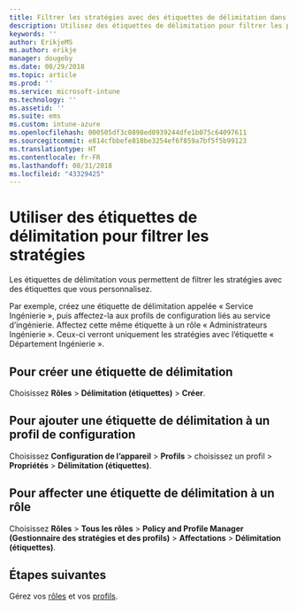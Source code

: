 ```yaml
---
title: Filtrer les stratégies avec des étiquettes de délimitation dans Microsoft Intune - Azure | Microsoft Docs
description: Utilisez des étiquettes de délimitation pour filtrer les profils de configuration de manière à n’afficher que certains rôles.
keywords: ''
author: ErikjeMS
ms.author: erikje
manager: dougeby
ms.date: 08/29/2018
ms.topic: article
ms.prod: ''
ms.service: microsoft-intune
ms.technology: ''
ms.assetid: ''
ms.suite: ems
ms.custom: intune-azure
ms.openlocfilehash: 000505df3c0898ed0939244dfe1b075c64097611
ms.sourcegitcommit: e814cfbbefe818be3254ef6f859a7bf5f5b99123
ms.translationtype: HT
ms.contentlocale: fr-FR
ms.lasthandoff: 08/31/2018
ms.locfileid: "43329425"
---
```

# <a name="use-scope-tags-to-filter-policies"></a>Utiliser des étiquettes de délimitation pour filtrer les stratégies

Les étiquettes de délimitation vous permettent de filtrer les stratégies avec des étiquettes que vous personnalisez.

Par exemple, créez une étiquette de délimitation appelée « Service Ingénierie », puis affectez-la aux profils de configuration liés au service d’ingénierie. Affectez cette même étiquette à un rôle « Administrateurs Ingénierie ». Ceux-ci verront uniquement les stratégies avec l’étiquette « Département Ingénierie ».

## <a name="to-create-a-scope-tag"></a>Pour créer une étiquette de délimitation

Choisissez **Rôles** > **Délimitation (étiquettes)** > **Créer**.

## <a name="to-add-a-scope-tag-to-a-configuration-profile"></a>Pour ajouter une étiquette de délimitation à un profil de configuration

Choisissez **Configuration de l’appareil** > **Profils** > choisissez un profil > **Propriétés** > **Délimitation (étiquettes)**.

## <a name="to-assign-a-scope-tag-to-a-role"></a>Pour affecter une étiquette de délimitation à un rôle

Choisissez **Rôles** > **Tous les rôles** > **Policy and Profile Manager (Gestionnaire des stratégies et des profils)** > **Affectations** > **Délimitation (étiquettes)**.

## <a name="next-steps"></a>Étapes suivantes

Gérez vos [rôles](role-based-access-control.md) et vos [profils](device-profile-assign.md).

